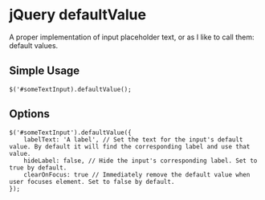 # jQuery defaultValue

A proper implementation of input placeholder text, or as I like to call them: default values.

## Simple Usage

	$('#someTextInput).defaultValue();

## Options

	$('#someTextInput').defaultValue({
		labelText: 'A label', // Set the text for the input's default value. By default it will find the corresponding label and use that value.
		hideLabel: false, // Hide the input's corresponding label. Set to true by default.
		clearOnFocus: true // Immediately remove the default value when user focuses element. Set to false by default.
	});